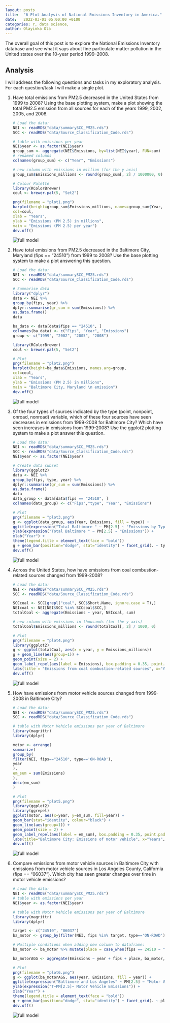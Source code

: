 ```yaml
---
layout: posts
title:  "6 Plot Analysis of National Emissions Inventory in America."
date:   2022-03-01 05:00:00 +0100
categories: r, data science,
author: Olayinka Ola
---
```

The overall goal of this post is to explore the National Emissions Inventory database and see what it says about fine particulate matter pollution in the United states over the 10-year period 1999–2008.

## Analysis

I will address the following questions and tasks in my exploratory analysis. For each question/task I will make a single plot.

1. Have total emissions from PM2.5 decreased in the United States from 1999 to 2008? Using the base plotting system, make a plot showing the total PM2.5 emission from all sources for each of the years 1999, 2002, 2005, and 2008.

    ```r
    # Load the data:
    NEI <- readRDS("data/summarySCC_PM25.rds")
    SCC <- readRDS("data/Source_Classification_Code.rds")

    # table with emissions per year
    NEI$year <- as.factor(NEI$year)
    group_sum <- aggregate(NEI$Emissions, by=list(NEI$year), FUN=sum)
    # renamed columns
    colnames(group_sum) <- c("Year", "Emissions")

    # new column with emissions in million (for the y axis)
    group_sum$Emissions_millions <- round(group_sum[, 2] / 1000000, 0)

    # Colour Palette
    library(RColorBrewer)
    coul <- brewer.pal(5, "Set2")

    png(filename = "plot1.png")
    barplot(height=group_sum$Emissions_millions, names=group_sum$Year,
    col=coul,
    xlab = "Years",
    ylab = "Emissions (PM 2.5) in millions",
    main = "Emissions (PM 2.5) per year")
    dev.off()
    ```

    <img src="{{ site.url }}{{ site.baseurl }}/assets/images/w4p2_plot1.png" alt="full model">

2. Have total emissions from PM2.5 decreased in the Baltimore City, Maryland (fips == “24510”) from 1999 to 2008? Use the base plotting system to make a plot answering this question.

    ```r
    # Load the data:
    NEI <- readRDS("data/summarySCC_PM25.rds")
    SCC <- readRDS("data/Source_Classification_Code.rds")

    # Summarise data
    library("dplyr")
    data <- NEI %>%
    group_by(fips, year) %>%
    dplyr::summarise(gr_sum = sum(Emissions)) %>%
    as.data.frame()
    data

    ba_data <- data[data$fips == "24510", ]
    colnames(ba_data) <- c("Fips", "Year", "Emissions")
    group <- c("1999", "2002", "2005", "2008")

    library(RColorBrewer)
    coul <- brewer.pal(5, "Set2")

    # Plot
    png(filename = "plot2.png")
    barplot(height=ba_data$Emissions, names.arg=group,
    col=coul,
    xlab = "Years",
    ylab = "Emissions (PM 2.5) in millions",
    main = "Baltimore City, Maryland \n emission")
    dev.off()
    ```

    <img src="{{ site.url }}{{ site.baseurl }}/assets/images/w4p2_plot2.png" alt="full model">

3. Of the four types of sources indicated by the type (point, nonpoint, onroad, nonroad) variable, which of these four sources have seen decreases in emissions from 1999-2008 for Baltimore City? Which have seen increases in emissions from 1999-2008? Use the ggplot2 plotting system to make a plot answer this question.

    ```r
    # Load the data:
    NEI <- readRDS("data/summarySCC_PM25.rds")
    SCC <- readRDS("data/Source_Classification_Code.rds")
    NEI$year <- as.factor(NEI$year)

    # Create data subset
    library(ggplot2)
    data <- NEI %>%
    group_by(fips, type, year) %>%
    dplyr::summarise(gr_sum = sum(Emissions)) %>%
    as.data.frame()
    data
    data_group <- data[data$fips == "24510", ]
    colnames(data_group) <- c("Fips","type", "Year", "Emissions")

    # Plot
    png(filename = "plot3.png")
    g <- ggplot(data_group, aes(Year, Emissions, fill = type)) +
    ggtitle(expression("Total Baltimore " ~ PM[2.5] ~ "Emissions by Type and Year")) +
    ylab(expression("Total Baltimore " ~ PM[2.5] ~ "Emissions")) +
    xlab("Year") +
    theme(legend.title = element_text(face = "bold"))
    g + geom_bar(position="dodge", stat="identity") + facet_grid(. ~ type)
    dev.off()
    ```

    <img src="{{ site.url }}{{ site.baseurl }}/assets/images/w4p2_plot3.png" alt="full model">

4. Across the United States, how have emissions from coal combustion-related sources changed from 1999-2008?

    ```r
    # Load the data:
    NEI <- readRDS("data/summarySCC_PM25.rds")
    SCC <- readRDS("data/Source_Classification_Code.rds")

    SCCcoal <- SCC[grepl("coal", SCC$Short.Name, ignore.case = T),]
    NEIcoal <- NEI[NEI$SCC %in% SCCcoal$SCC,]
    totalCoal <- aggregate(Emissions ~ year, NEIcoal, sum)

    # new column with emissions in thousands (for the y axis)
    totalCoal$Emissions_millions <- round(totalCoal[, 2] / 1000, 0)

    # Plot
    png(filename = "plot4.png")
    library(ggplot2)
    g <- ggplot(totalCoal, aes(x = year, y = Emissions_millions))
    g + geom_line(aes(group=1)) +
    geom_point(size = 2) +
    geom_label_repel(aes(label = Emissions), box.padding = 0.35, point.padding = 0.5, segment.color = 'grey50') +
    labs(title = "Emissions from coal combustion-related sources", x="Years", y="Emissions (PM 2.5) in thousands")
    dev.off()
    ```

    <img src="{{ site.url }}{{ site.baseurl }}/assets/images/w4p2_plot4.png" alt="full model">

5. How have emissions from motor vehicle sources changed from 1999-2008 in Baltimore City?

    ```r
    # Load the data:
    NEI <- readRDS("data/summarySCC_PM25.rds")
    SCC <- readRDS("data/Source_Classification_Code.rds")

    # table with Motor Vehicle emissions per year of Baltimore
    library(magrittr)
    library(dplyr)

    motor <- arrange(
    summarize(
    group_by(
    filter(NEI, fips=="24510", type=='ON-ROAD'),
    year
    ),
    em_sum = sum(Emissions)
    ),
    desc(em_sum)
    )

    # Plot
    png(filename = "plot5.png")
    library(ggplot2)
    library(ggrepel)
    ggplot(motor, aes(x=year, y=em_sum, fill=year)) +
    geom_bar(stat="identity", colour="black") +
    geom_line(aes(group=1)) +
    geom_point(size = 2) +
    geom_label_repel(aes(label = em_sum), box.padding = 0.35, point.padding = 0.5, segment.color = 'grey50') +
    labs(title="Baltimore City: Emissions of motor vehicle", x="Years",y="Emissions (PM 2.5)")
    dev.off()
    ```

    <img src="{{ site.url }}{{ site.baseurl }}/assets/images/w4p2_plot5.png" alt="full model">

6. Compare emissions from motor vehicle sources in Baltimore City with emissions from motor vehicle sources in Los Angeles County, California (fips == “06037”). Which city has seen greater changes over time in motor vehicle emissions?

    ```r
    # Load the data:
    NEI <- readRDS("data/summarySCC_PM25.rds")
    # table with emissions per year
    NEI$year <- as.factor(NEI$year)

    # table with Motor Vehicle emissions per year of Baltimore
    library(magrittr)
    library(dplyr)

    target <- c("24510", "06037")
    ba_motor <- group_by(filter(NEI, fips %in% target, type=='ON-ROAD'), year)

    # Multiple conditions when adding new column to dataframe:
    ba_motor <- ba_motor %>% mutate(place = case_when(fips == 24510 ~ "Baltimore City", TRUE ~ "Los Angeles County"))

    ba_motorAGG <- aggregate(Emissions ~ year + fips + place, ba_motor, sum)

    # Plot
    png(filename = "plot6.png")
    g <- ggplot(ba_motorAGG, aes(year, Emissions, fill = year)) +
    ggtitle(expression("Baltimore and Los Angeles" ~ PM[2.5] ~ "Motor Vehicle Emissions by Year")) +
    ylab(expression("T~PM[2.5]~ Motor Vehicle Emissions")) +
    xlab("Year") +
    theme(legend.title = element_text(face = "bold"))
    g + geom_bar(position="dodge", stat="identity") + facet_grid(. ~ place)
    dev.off()
    ```

    <img src="{{ site.url }}{{ site.baseurl }}/assets/images/w4p2_plot6.png" alt="full model">
